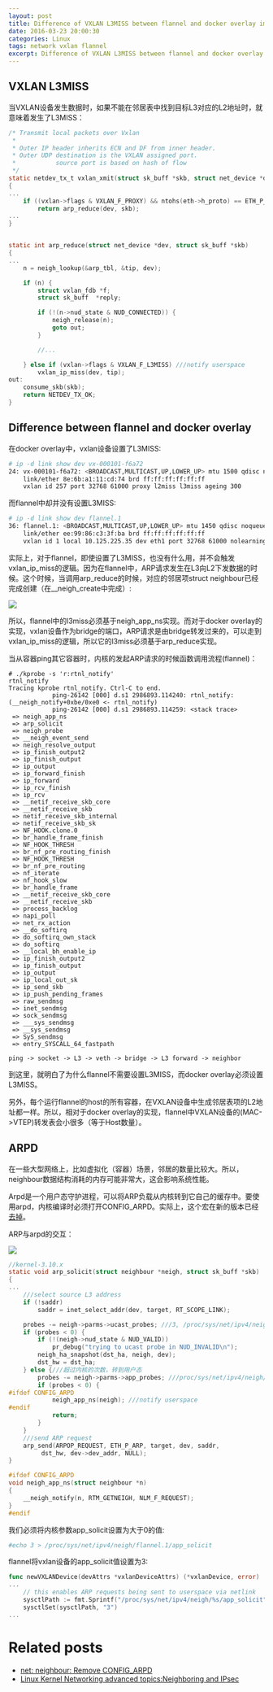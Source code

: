 ```yaml
---
layout: post
title: Difference of VXLAN L3MISS between flannel and docker overlay implementation
date: 2016-03-23 20:00:30
categories: Linux
tags: network vxlan flannel
excerpt: Difference of VXLAN L3MISS between flannel and docker overlay implementation
---
```


## VXLAN L3MISS

当VXLAN设备发生数据时，如果不能在邻居表中找到目标L3对应的L2地址时，就意味着发生了L3MISS：

```c
/* Transmit local packets over Vxlan
 *
 * Outer IP header inherits ECN and DF from inner header.
 * Outer UDP destination is the VXLAN assigned port.
 *           source port is based on hash of flow
 */
static netdev_tx_t vxlan_xmit(struct sk_buff *skb, struct net_device *dev)
{
...
	if ((vxlan->flags & VXLAN_F_PROXY) && ntohs(eth->h_proto) == ETH_P_ARP)
		return arp_reduce(dev, skb);
...
}


static int arp_reduce(struct net_device *dev, struct sk_buff *skb)
{
...
	n = neigh_lookup(&arp_tbl, &tip, dev);

	if (n) {
		struct vxlan_fdb *f;
		struct sk_buff	*reply;

		if (!(n->nud_state & NUD_CONNECTED)) {
			neigh_release(n);
			goto out;
		}

		//...

	} else if (vxlan->flags & VXLAN_F_L3MISS) ///notify userspace
		vxlan_ip_miss(dev, tip);
out:
	consume_skb(skb);
	return NETDEV_TX_OK;
}
```

## Difference between flannel and docker overlay

在docker overlay中，vxlan设备设置了L3MISS:

```sh
# ip -d link show dev vx-000101-f6a72
24: vx-000101-f6a72: <BROADCAST,MULTICAST,UP,LOWER_UP> mtu 1500 qdisc noqueue master ov-000101-f6a72 state UNKNOWN 
    link/ether 8e:6b:a1:11:cd:74 brd ff:ff:ff:ff:ff:ff
    vxlan id 257 port 32768 61000 proxy l2miss l3miss ageing 300
```

而flannel中却并没有设置L3MISS:

```sh
# ip -d link show dev flannel.1
36: flannel.1: <BROADCAST,MULTICAST,UP,LOWER_UP> mtu 1450 qdisc noqueue state UNKNOWN 
    link/ether ee:99:86:c3:3f:ba brd ff:ff:ff:ff:ff:ff
    vxlan id 1 local 10.125.225.35 dev eth1 port 32768 61000 nolearning ageing 300 
```

实际上，对于flannel，即使设置了L3MISS，也没有什么用，并不会触发vxlan_ip_miss的逻辑。因为在flannel中，ARP请求发生在L3向L2下发数据的时候。这个时候，当调用arp_reduce的时候，对应的邻居项struct neighbour已经完成创建（在__neigh_create中完成）:

![](/assets/vxlan_l3miss/vxlan-l3miss-01.jpg)

所以，flannel中的l3miss必须基于neigh_app_ns实现。而对于docker overlay的实现，vxlan设备作为bridge的端口，ARP请求是由bridge转发过来的，可以走到vxlan_ip_miss的逻辑，所以它的l3miss必须基于arp_reduce实现。

当从容器ping其它容器时，内核的发起ARP请求的时候函数调用流程(flannel)：

```
# ./kprobe -s 'r:rtnl_notify'
rtnl_notify
Tracing kprobe rtnl_notify. Ctrl-C to end.
            ping-26142 [000] d.s1 2986893.114240: rtnl_notify: (__neigh_notify+0xbe/0xe0 <- rtnl_notify)
            ping-26142 [000] d.s1 2986893.114259: <stack trace>
 => neigh_app_ns
 => arp_solicit
 => neigh_probe
 => __neigh_event_send
 => neigh_resolve_output
 => ip_finish_output2
 => ip_finish_output
 => ip_output
 => ip_forward_finish
 => ip_forward
 => ip_rcv_finish
 => ip_rcv
 => __netif_receive_skb_core
 => __netif_receive_skb
 => netif_receive_skb_internal
 => netif_receive_skb_sk
 => NF_HOOK.clone.0
 => br_handle_frame_finish
 => NF_HOOK_THRESH
 => br_nf_pre_routing_finish
 => NF_HOOK_THRESH
 => br_nf_pre_routing
 => nf_iterate
 => nf_hook_slow
 => br_handle_frame
 => __netif_receive_skb_core
 => __netif_receive_skb
 => process_backlog
 => napi_poll
 => net_rx_action
 => __do_softirq
 => do_softirq_own_stack
 => do_softirq
 => __local_bh_enable_ip
 => ip_finish_output2
 => ip_finish_output
 => ip_output
 => ip_local_out_sk
 => ip_send_skb
 => ip_push_pending_frames
 => raw_sendmsg
 => inet_sendmsg
 => sock_sendmsg
 => ___sys_sendmsg
 => __sys_sendmsg
 => SyS_sendmsg
 => entry_SYSCALL_64_fastpath
```

```
ping -> socket -> L3 -> veth -> bridge -> L3 forward -> neighbor
```

到这里，就明白了为什么flannel不需要设置L3MISS，而docker overlay必须设置L3MISS。

另外，每个运行flannel的host的所有容器，在VXLAN设备中生成邻居表项的L2地址都一样。所以，相对于docker overlay的实现，flannel中VXLAN设备的(MAC->VTEP)转发表会小很多（等于Host数量）。

## ARPD

在一些大型网络上，比如虚拟化（容器）场景，邻居的数量比较大。所以，neighbour数据结构消耗的内存可能非常大，这会影响系统性能。

Arpd是一个用户态守护进程，可以将ARP负载从内核转到它自己的缓存中。要使用arpd，内核编译时必须打开CONFIG_ARPD。实际上，这个宏在新的版本已经[去掉](https://lkml.org/lkml/2013/8/29/98)。

ARP与arpd的交互：
 
![](/assets/vxlan_l3miss/vxlan-l3miss-00.jpg)

```c
//kernel-3.10.x
static void arp_solicit(struct neighbour *neigh, struct sk_buff *skb)
{
...
	///select source L3 address
	if (!saddr)
		saddr = inet_select_addr(dev, target, RT_SCOPE_LINK);

	probes -= neigh->parms->ucast_probes; ///3, /proc/sys/net/ipv4/neigh/$NIC/ucast_solicit
	if (probes < 0) {
		if (!(neigh->nud_state & NUD_VALID))
			pr_debug("trying to ucast probe in NUD_INVALID\n");
		neigh_ha_snapshot(dst_ha, neigh, dev);
		dst_hw = dst_ha;
	} else {///超过内核的次数，转到用户态
		probes -= neigh->parms->app_probes; ///proc/sys/net/ipv4/neigh/$NIC/app_solicit
		if (probes < 0) {
#ifdef CONFIG_ARPD
			neigh_app_ns(neigh); ///notify userspace
#endif
			return;
		}
	}
	///send ARP request
	arp_send(ARPOP_REQUEST, ETH_P_ARP, target, dev, saddr,
		 dst_hw, dev->dev_addr, NULL);
}

#ifdef CONFIG_ARPD
void neigh_app_ns(struct neighbour *n)
{
	__neigh_notify(n, RTM_GETNEIGH, NLM_F_REQUEST);
}
#endif
```

我们必须将内核参数app_solicit设置为大于0的值:

```sh
#echo 3 > /proc/sys/net/ipv4/neigh/flannel.1/app_solicit
```

flannel将vxlan设备的app_solicit值设置为3:

```go	
func newVXLANDevice(devAttrs *vxlanDeviceAttrs) (*vxlanDevice, error)
...
	// this enables ARP requests being sent to userspace via netlink
	sysctlPath := fmt.Sprintf("/proc/sys/net/ipv4/neigh/%s/app_solicit", devAttrs.name)
	sysctlSet(sysctlPath, "3")
...
```

# Related posts

* [net: neighbour: Remove CONFIG_ARPD](https://lkml.org/lkml/2013/8/29/98)
* [Linux Kernel Networking­ advanced topics:Neighboring and IPsec](http://www.haifux.org/lectures/180/netLec2.pdf)
